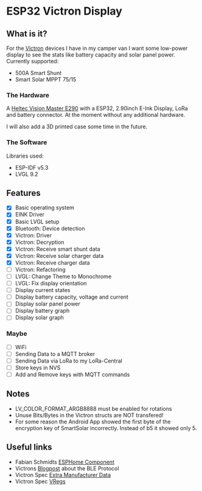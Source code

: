 # ESP32 Victron Display

## What is it?

For the [Victron](https://www.victronenergy.de/) devices I have in my camper van I want some low-power display to see the stats like battery capacity and solar panel power. Currently supported:

- 500A Smart Shunt
- Smart Solar MPPT 75/15

### The Hardware

A [Heltec Vision Master E290](https://heltec.org/project/vision-master-e290/) with a ESP32, 2.90inch E-Ink Display, LoRa and battery connector. At the moment without any additional hardware.

I will also add a 3D printed case some time in the future.

### The Software

Libraries used:

- ESP-IDF v5.3
- LVGL 9.2

## Features

- [x] Basic operating system
- [x] EINK Driver
- [x] Basic LVGL setup
- [x] Bluetooth: Device detection
- [x] Victron: Driver
- [x] Victron: Decryption
- [x] Victron: Receive smart shunt data
- [x] Victron: Receive solar charger data
- [x] Victron: Receive charger data
- [ ] Victron: Refactoring
- [ ] LVGL: Change Theme to Monochrome
- [ ] LVGL: Fix display orientation
- [ ] Display current states
- [ ] Display battery capacity, voltage and current
- [ ] Display solar panel power
- [ ] Display battery graph
- [ ] Display solar graph

### Maybe

- [ ] WiFi
- [ ] Sending Data to a MQTT broker
- [ ] Sending Data via LoRa to my LoRa-Central
- [ ] Store keys in NVS
- [ ] Add and Remove keys with MQTT commands

## Notes

- LV_COLOR_FORMAT_ARGB8888 must be enabled for rotations
- Unuse Bits/Bytes in the Victron structs are NOT transfered!
- For some reason the Android App showed the first byte of the encryption key of SmartSolar incorrectly. Instead of b5 it showed only 5.

## Useful links

- Fabian Schmidts [ESPHome Component](https://github.com/Fabian-Schmidt/esphome-victron_ble)
- Victrons [Blogpost](https://communityarchive.victronenergy.com/questions/187303/victron-bluetooth-advertising-protocol.html) about the BLE Protocol
- Victron Spec [Extra Manufacturer Data](https://communityarchive.victronenergy.com/storage/attachments/48745-extra-manufacturer-data-2022-12-14.pdf)
- Victron Spec [VRegs](https://www.victronenergy.com/upload/documents/VE.Can-registers-public.pdf)
